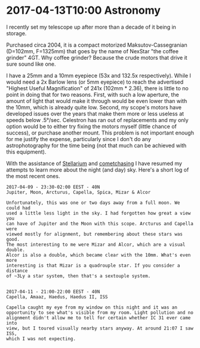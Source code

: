 2017-04-13T10:00
Astronomy
=====

I recently set my telescope up after more than a decade of it being in storage.

Purchased circa 2004, it is a compact motorized Maksutov-Cassegranian (D=102mm, F=1325mm) that goes by the name of NexStar "the coffee grinder" 4GT. Why coffee grinder? Because the crude motors that drive it sure sound like one.

I have a 25mm and a 10mm eyepiece (53x and 132.5x respectively). While I would need a 2x Barlow lens (or 5mm eyepiece) to reach the advertised "Highest Useful Magnification" of 241x (102mm * 2.36), there is little to no point in doing that for two reasons. First, with such a low aperture, the amount of light that would make it through would be even lower than with the 10mm, which is already quite low. Second, my scope's motors have developed issues over the years that make them more or less useless at speeds below .5°/sec. Celestron has ran out of replacements and my only option would be to either try fixing the motors myself (little chance of success), or purchase another mount. This problem is not important enough for me justify the expense, particularly since I don't do any astrophotography for the time being (not that much can be achieved with this equipment).

With the assistance of [Stellarium](http://www.stellarium.org/) and [cometchasing](http://cometchasing.skyhound.com/) I have resumed my attempts to learn more about the night (and day) sky. Here's a short log of the most recent ones.

    2017-04-09 - 23:30-02:00 EEST - 40N
    Jupiter, Moon, Arcturus, Capella, Spica, Mizar & Alcor

    Unfortunately, this was one or two days away from a full moon. We could had
    used a little less light in the sky. I had forgotten how great a view you
    can have of Jupiter and the Moon with this scope. Arcturus and Capella were
    viewed mostly for alignment, but remembering about these stars was good.
    The most interesting to me were Mizar and Alcor, which are a visual double.
    Alcor is also a double, which became clear with the 10mm. What's even more
    interesting is that Mizar is a quadrouple star. If you consider a distance
    of ~3Ly a star system, then that's a sextouple system.


    2017-04-11 - 21:00-22:00 EEST - 40N
    Capella, Amaaz, Haedus, Haedus II, ISS

    Capella caught my eye from my window on this night and it was an
    opportunity to see what's visible from my room. Light pollution and no
    alignment didn't allow me to tell for certain whether IC 31 ever came into
    view, but I toured visually nearby stars anyway. At around 21:07 I saw ISS,
    which I was not expecting.

